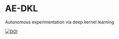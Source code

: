 # AE-DKL
Autonomous experimentation via deep kernel learning

<a href="https://zenodo.org/badge/latestdoi/393487561"><img src="https://zenodo.org/badge/393487561.svg" alt="DOI"></a>
